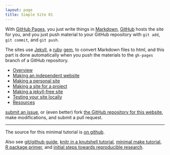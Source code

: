 ```yaml
---
layout: page
title: Simple Site 01
---
```


With [GitHub Pages](http://pages.github.com), you just write things in
[Markdown](https://daringfireball.net/projects/markdown/),
[GitHub](http://github.com) hosts the site for you, and you just push
material to your GitHub repository with `git add`, `git commit`, and
`git push`.


The sites use [Jekyll](http://jekyllrb.com/), a
[ruby](https://www.ruby-lang.org/en/) [gem](https://rubygems.org/), to
convert Markdown files to html, and this part is done
automatically when you push the materials to the `gh-pages` branch
of a GitHub repository.

- [Overview](pages/overview.html)
- [Making an independent website](pages/independent_site.html)
- [Making a personal site](pages/user_site.html)
- [Making a site for a project](pages/project_site.html)
- [Making a jekyll-free site](pages/nojekyll.html)
- [Testing your site locally](pages/local_test.html)
- [Resources](pages/resources.html)

[submit an issue](https://github.com/kbroman/simple_site/issues), or (even
better) fork [the GitHub repository for this website](http://github.com/kbroman/simple_site),
make modifications, and submit a pull request.

---

The source for this minimal tutorial is [on github](http://github.com/kbroman/simple_site).

Also see 
[git/github guide](http://kbroman.org/github_tutorial),
[knitr in a knutshell tutorial](http://kbroman.org/knitr_knutshell),
[minimal make tutorial](http://kbroman.org/minimal_make),
[R package primer](http://kbroman.org/pkg_primer),
and [initial steps towards reproducible research](http://kbroman.org/steps2rr).
